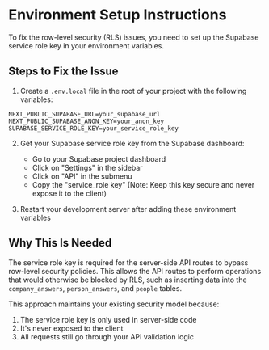 # Environment Setup Instructions

To fix the row-level security (RLS) issues, you need to set up the Supabase service role key in your environment variables.

## Steps to Fix the Issue

1. Create a `.env.local` file in the root of your project with the following variables:

```
NEXT_PUBLIC_SUPABASE_URL=your_supabase_url
NEXT_PUBLIC_SUPABASE_ANON_KEY=your_anon_key
SUPABASE_SERVICE_ROLE_KEY=your_service_role_key
```

2. Get your Supabase service role key from the Supabase dashboard:
   - Go to your Supabase project dashboard
   - Click on "Settings" in the sidebar
   - Click on "API" in the submenu
   - Copy the "service_role key" (Note: Keep this key secure and never expose it to the client)

3. Restart your development server after adding these environment variables

## Why This Is Needed

The service role key is required for the server-side API routes to bypass row-level security policies. This allows the API routes to perform operations that would otherwise be blocked by RLS, such as inserting data into the `company_answers`, `person_answers`, and `people` tables.

This approach maintains your existing security model because:
1. The service role key is only used in server-side code
2. It's never exposed to the client
3. All requests still go through your API validation logic
